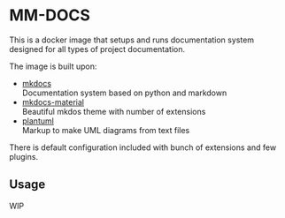 # MM-DOCS

This is a docker image that setups and runs documentation system designed for all types of project documentation.

The image is built upon:

- [mkdocs](https://www.mkdocs.org/)<br>
Documentation system based on python and markdown
- [mkdocs-material](https://squidfunk.github.io/mkdocs-material/)<br>
Beautiful mkdos theme with number of extensions
- [plantuml](http://plantuml.com)<br>
Markup to make UML diagrams from text files


There is default configuration included with bunch of extensions and few plugins. 


## Usage

WIP
